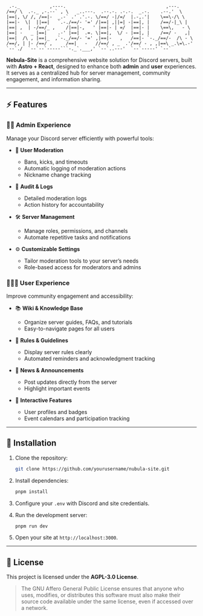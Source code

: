 ```
 .-._           ,----.                                     ,---.      
/==/ \  .-._ ,-.--` , \   _..---.  .--.-. .-.-.  _.-.    .--.'  \     
|==|, \/ /, /==|-  _.-` .' .'.-. \/==/ -|/=/  |.-,.'|    \==\-/\ \    
|==|-  \|  ||==|   `.-./==/- '=' /|==| ,||=| -|==|, |    /==/-|_\ |   
|==| ,  | -/==/_ ,    /|==|-,   ' |==|- | =/  |==|- |    \==\,   - \  
|==| -   _ |==|    .-' |==|  .=. \|==|,  \/ - |==|, |    /==/ -   ,|  
|==|  /\ , |==|_  ,`-._/==/- '=' ,|==|-   ,   /==|- `-._/==/-  /\ - \ 
/==/, | |- /==/ ,     /==|   -   //==/ , _  .'/==/ - , ,|==\ _.\=\.-' 
`--`./  `--`--`-----```-._`.___,' `--`..---'  `--`-----' `--`         
```

**Nebula-Site** is a comprehensive website solution for Discord servers, built with **Astro + React**, designed to enhance both **admin** and **user** experiences. It serves as a centralized hub for server management, community engagement, and information sharing.

---

## ⚡ Features

### 👮‍♂️ Admin Experience

Manage your Discord server efficiently with powerful tools:

* 🔨 **User Moderation**

    * Bans, kicks, and timeouts
    * Automatic logging of moderation actions
    * Nickname change tracking

* 📜 **Audit & Logs**

    * Detailed moderation logs
    * Action history for accountability

* 🛠 **Server Management**

    * Manage roles, permissions, and channels
    * Automate repetitive tasks and notifications

* ⚙️ **Customizable Settings**

    * Tailor moderation tools to your server’s needs
    * Role-based access for moderators and admins

### 🧑‍🤝‍🧑 User Experience

Improve community engagement and accessibility:

* 📚 **Wiki & Knowledge Base**

    * Organize server guides, FAQs, and tutorials
    * Easy-to-navigate pages for all users

* 📜 **Rules & Guidelines**

    * Display server rules clearly
    * Automated reminders and acknowledgment tracking

* 📰 **News & Announcements**

    * Post updates directly from the server
    * Highlight important events

* 🎉 **Interactive Features**

    * User profiles and badges
    * Event calendars and participation tracking

---

## 🚀 Installation

1. Clone the repository:

   ```bash
   git clone https://github.com/yourusername/nubula-site.git
   ```
2. Install dependencies:

   ```bash
   pnpm install
   ```
3. Configure your `.env` with Discord and site credentials.
4. Run the development server:

   ```bash
   pnpm run dev
   ```
5. Open your site at `http://localhost:3000`.

---

## 📄 License

This project is licensed under the **AGPL-3.0 License**.

> The GNU Affero General Public License ensures that anyone who uses, modifies, or distributes this software must also make their source code available under the same license, even if accessed over a network.


